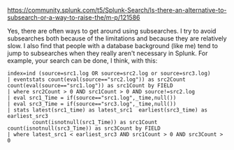 https://community.splunk.com/t5/Splunk-Search/Is-there-an-alternative-to-subsearch-or-a-way-to-raise-the/m-p/121586



Yes, there are often ways to get around using subsearches. I try to avoid subsearches both because of the limitations and because they are relatively slow.
 I also find that people with a database background (like me) tend to jump to subsearches when they really aren't necessary in Splunk. For example, your search can be done, 
I think, with this:


    index=ind (source=src1.log OR source=src2.log or source=src3.log)
    | eventstats count(eval(source=="src2.log")) as src2Count   count(eval(source=="src1.log")) as src1Count by FIELD
    | where src2Count > 0 AND src1Count > 0 AND source!=src2.log
    | eval src1_Time = if(source=="src1.log",_time,null())
    | eval src3_Time = if(source=="src3.log",_time,null())
    | stats latest(src1_time) as latest_src1  earliest(src3_time) as earliest_src3  
            count(isnotnull(src1_Time)) as src1Count   count(isnotnull(src3_Time)) as src3Count by FIELD
    | where latest_src1 < earliest_src3 AND src1Count > 0 AND src3Count > 0
